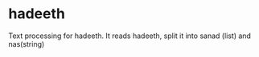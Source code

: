 # hadeeth
Text processing for hadeeth. It reads hadeeth, split it into sanad (list) and nas(string)

